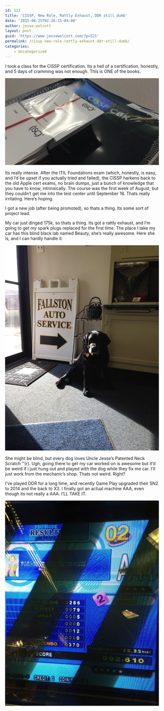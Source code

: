```yaml
---
id: 521
title: 'CISSP, New Role, Rattly Exhaust, DDR still dumb'
date: '2015-08-25T02:26:15-04:00'
author: jesse.wolcott
layout: post
guid: 'https://www.jessewolcott.com/?p=521'
permalink: /cissp-new-role-rattly-exhaust-ddr-still-dumb/
categories:
    - Uncategorized
---
```


I took a class for the CISSP certification. Its a hell of a certification, honestly, and 5 days of cramming was not enough. This is ONE of the books.

![20150803 122656000 iOS](/assets/img/2015/08/20150803_122656000_iOS.jpg)

Its really intense. After the ITIL Foundations exam (which, honestly, is easy, and I’d be upset if you actually tried and failed), the CISSP harkens back to the old Apple cert exams, no brain dumps, just a bunch of knowledge that you have to know, intrinsically. The course was the first week of August, but they couldn’t get me into the test center until September 16. Thats really irritating. Here’s hoping.

I got a new job (after being promoted), so thats a thing. Its some sort of project lead.

My car just dinged 175k, so thats a thing. Its got a rattly exhaust, and I’m going to get my spark plugs replaced for the first time. The place I take my car has this blind black lab named Beauty, she’s really awesome. Here she is, and I can hardly handle it:

![NewImage](/assets/img/2015/08/NewImage.png)

She might be blind, but every dog loves Uncle Jesse’s Patented Neck Scratch ™(r). Ugh, going there to get my car worked on is awesome but it’d be weird if i just hung out and played with the dog while they fix me car. I’ll just work from the mechanic’s shop. Thats not weird. Right?

I’ve played DDR for a long time, and recently Game Play upgraded their SN2 to 2014 and the back to X3. I finally got an actual machine AAA, even though its not really a AAA. I’LL TAKE IT.

![20150728 231822154 iOS](/assets/img/2015/08/20150728_231822154_iOS.jpg)
